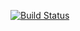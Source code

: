 [![Build Status](https://travis-ci.com/alwex/yawa.svg?branch=master)](https://travis-ci.com/alwex/yawa)

